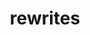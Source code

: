 ---
title: rewrites
description: Add rewrites to your Next.js app.
source: app/api-reference/config/next-config-js/rewrites
---